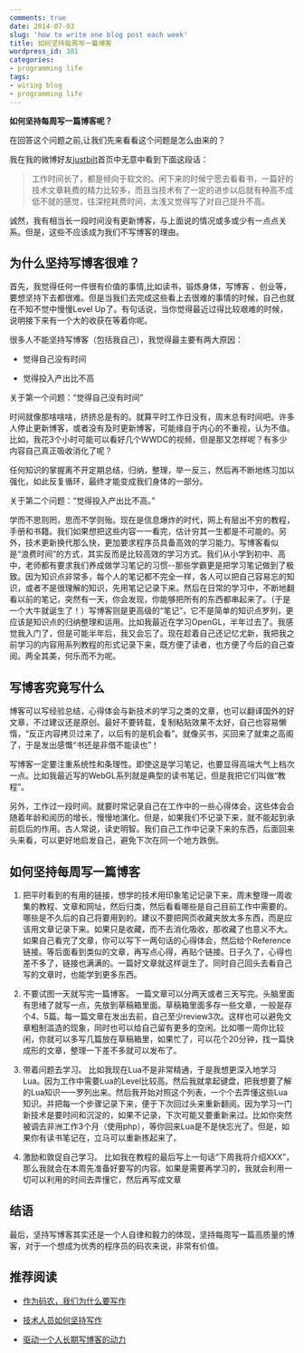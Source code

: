 ```yaml
---
comments: true
date: 2014-07-03
slug: 'how to write one blog post each week'
title: 如何坚持每周写一篇博客
wordpress_id: 381
categories:
- programming life
tags:
- wiring blog
- programming life
---
```


 
<!-- toc -->

**如何坚持每周写一篇博客呢？**

在回答这个问题之前,让我们先来看看这个问题是怎么由来的？

我在我的微博好友[justbilt](http://weibo.com/justbilt)首页中无意中看到下面这段话：

<blockquote>
  工作时间长了，都是倾向于软文的。闲下来的时候宁愿去看看书，一篇好的技术文章耗费的精力比较多，而且当技术有了一定的进步以后就有种高不成低不就的感觉，往深挖耗费时间，太浅又觉得写了对自己提升不高。
</blockquote>

诚然，我有相当长一段时间没有更新博客，与上面说的情况或多或少有一点点关系。但是，这些不应该成为我们不写博客的理由。

<!-- more -->

## 为什么坚持写博客很难？

首先，我觉得任何一件很有价值的事情,比如读书，锻炼身体，写博客 、创业等，要想坚持下去都很难。但是当我们去完成这些看上去很难的事情的时候，自己也就在不知不觉中慢慢Level Up了。有句话说，当你觉得最近过得比较艰难的时候，说明接下来有一个大的收获在等着你呢。

很多人不能坚持写博客（包括我自己），我觉得最主要有两大原因：

  * 觉得自己没有时间

  * 觉得投入产出比不高

关于第一个问题：“觉得自己没有时间”

时间就像那啥啥啥，挤挤总是有的。就算平时工作日没有，周末总有时间吧。许多人停止更新博客，或者没有及时更新博客，可能缘自于内心的不重视，认为不值。比如，我花3个小时可能可以看好几个WWDC的视频，但是那又怎样呢？有多少内容自己真正吸收消化了呢？

任何知识的掌握离不开定期总结，归纳，整理，举一反三，然后再不断地练习加以强化，如此反复循环，最终才能变成我们身体的一部分。

关于第二个问题：“觉得投入产出比不高。”

学而不思则罔，思而不学则殆。现在是信息爆炸的时代，网上有层出不穷的教程，手册和书籍。我们如果想把这些内容一一看完，估计穷其一生都是不可能的。另外，技术更新换代那么快，更加要求程序员具备高效的学习能力。写博客看似是“浪费时间”的方式，其实反而是比较高效的学习方式。我们从小学到初中、高中，老师都有要求我们养成做学习笔记的习惯--那些学霸更是把学习笔记做到了极致。因为知识点非常多，每个人的笔记都不完全一样，各人可以把自己容易忘的知识，或者不是很理解的知识，先用笔记记录下来。然后在日常的学习中，不断地翻看以前的笔记，突然有一天，你会发现，你能够把所有的东西都串起来了。（于是一个大牛就诞生了！）写博客则是更高级的“笔记”，它不是简单的知识点罗列，更应该是知识点的归纳整理和运用。比如我最近在学习OpenGL，半年过去了。我感觉我入门了，但是可能半年后，我又会忘了。现在趁着自己还记忆尤新，我把我之前学习的内容用系列教程的形式记录下来，既方便了读者，也方便了今后的自己查阅。两全其美，何乐而不为呢。

## 写博客究竟写什么

博客可以写经验总结，心得体会与新技术的学习之类的文章，也可以翻译国外的好文章，不过建议还是原创。最好不要转载，复制粘贴效果不太好，自己也容易懒惰，“反正内容拷贝过来了，以后有的是机会看”。就像买书，买回来了就束之高阁了，于是发出感慨“书还是非借不能读也”！

写博客一定要注重系统性和条理性。即使这是学习笔记，也要显得高端大气上档次一点。比如我最近写的WebGL系列就是典型的读书笔记，但是我把它们叫做“教程”。

另外，工作过一段时间。就要时常记录自己在工作中的一些心得体会，这些体会会随着年龄和阅历的增长，慢慢地演化。但是，如果我们不记录下来，就不能起到承前启后的作用。古人常说，读史明智。我们自己工作中记录下来的东西，后面回来头来看，可以更好地启发自己，避免下次在同一个地方跌倒。

## 如何坚持每周写一篇博客

  1. 把平时看到的有用的链接，想学的技术用印象笔记记录下来，周末整理一周收集的教程、文章和网址，然后归类，然后看看哪些是自己目前工作中需要的。哪些是不久后的自己将要用到的。建议不要把网页收藏夹放太多东西，而是应该用文章记录下来。如果只是收藏，而不去消化吸收，那收藏了也意义不大。如果自己看完了文章，你可以写下一两句话的心得体会，然后给个Reference链接。等后面看到类似的文章，再写点心得，再贴个链接。日子久了，心得也差不多了，链接也满满的。一篇好文章就这样诞生了。同时自己回头去看自己写的文章时，也能学到更多东西。

  2. 不要试图一天就写完一篇博客。
一篇文章可以分两天或者三天写完。头脑里面有思绪了就写一点，先放到草稿箱里面。草稿箱里面多存一些文章，一般是存个4、5篇。每一篇文章在发出去前，自己至少review3次。这样也可以避免文章粗制滥造的现象，同时也可以给自己留有更多的空闲。比如哪一周你比较闲，你就可以多写几篇放在草稿箱里，如果忙了，可以花个20分钟，找一篇快成形的文章，整理一下差不多就可以发布了。

  3. 带着问题去学习。
比如我现在Lua不是非常精通，于是我想更深入地学习Lua。因为工作中需要Lua的Level比较高。然后我就拿起键盘，把我想要了解的Lua知识一一罗列出来。然后我开始对照这个列表，一个个去弄懂这些Lua知识。并把每一个步骤记录下来，便于下次回过头来重新翻阅。因为学习一门新技术是要时间和沉淀的，如果不记录，下次可能又要重新来过。比如你突然被调去非洲工作3个月（使用php），等你回来Lua是不是快忘光了。但是，如果你有读书笔记在，立马可以重新拣起来了。

  4. 激励和敦促自己学习。
比如我在教程的最后写上一句话“下周我将介绍XXX”，那么我就会在本周先准备好要写的内容。如果是需要再学习的，我就会利用一切可以利用的时间去弄懂它，然后再写成文章

## 结语

最后，坚持写博客其实还是一个人自律和毅力的体现，坚持每周写一篇高质量的博客，对于一个想成为优秀的程序员的码农来说，非常有价值。

## 推荐阅读

  * [作为码农，我们为什么要写作](http://blog.devtang.com/blog/2014/01/08/why-we-need-write/)

  * [技术人员如何坚持写作](http://blog.devtang.com/blog/2014/05/24/how-to-persist-writing/)

  * [驱动一个人长期写博客的动力](http://blog.renren.com/share/232583074/16498434278)

